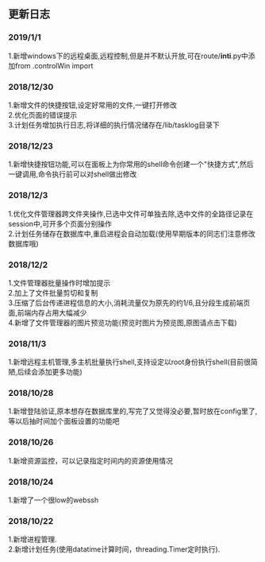 ## 更新日志
### 2019/1/1
1.新增windows下的远程桌面,远程控制,但是并不默认开放,可在route/__inti__.py中添加from .controlWin import
### 2018/12/30
1.新增文件的快捷按钮,设定好常用的文件,一键打开修改<br>
2.优化页面的错误提示<br>
3.计划任务增加执行日志,将详细的执行情况储存在/lib/tasklog目录下
### 2018/12/23
1.新增快捷按钮功能,可以在面板上为你常用的shell命令创建一个"快捷方式",然后一键调用,命令执行前可以对shell做出修改
### 2018/12/3
1.优化文件管理器跨文件夹操作,已选中文件可单独去除,选中文件的全路径记录在session中,可开多个页面分别操作<br>
2.计划任务储存在数据库中,重启进程会自动加载(使用早期版本的同志们注意修改数据库哦)
### 2018/12/2
1.文件管理器批量操作时增加提示<br>
2.加上了文件批量剪切和复制<br>
3.压缩了后台传递进程信息的大小,消耗流量仅为原先的约1/6,且分段生成前端页面,前端内存占用大幅减少<br>
4.新增了文件管理器的图片预览功能(预览时图片为预览图,原图请点击下载)<br>
### 2018/11/3
1.新增远程主机管理,多主机批量执行shell,支持设定以root身份执行shell(目前很简陋,后续会添加更多功能)<br>
### 2018/10/28
1.新增登陆验证,原本想存在数据库里的,写完了又觉得没必要,暂时放在config里了,等以后抽时间加个面板设置的功能吧<br>
### 2018/10/26
1.新增资源监控，可以记录指定时间内的资源使用情况<br>
### 2018/10/24
1.新增了一个很low的webssh<br>
### 2018/10/22
1.新增进程管理.<br>
2.新增计划任务(使用datatime计算时间，threading.Timer定时执行).<br>